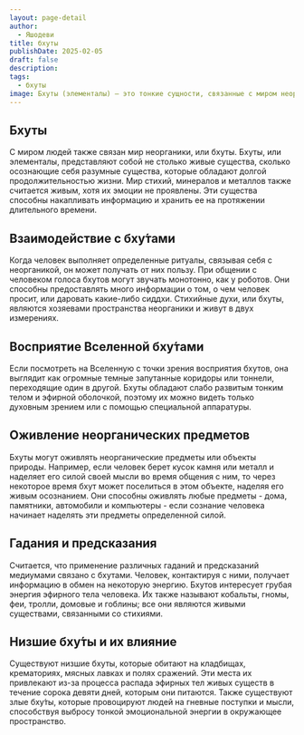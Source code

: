 ```yaml
---
layout: page-detail
author:
  - Яшодеви
title: бхуты
publishDate: 2025-02-05
draft: false
description: 
tags:
  - бхуты
image: Бхуты (элементалы) – это тонкие сущности, связанные с миром неорганики.
---
```

## Бхуты

С миром людей также связан мир неорганики, или бхуты. Бхуты, или элементалы, представляют собой не столько живые существа, сколько осознающие себя разумные существа, которые обладают долгой продолжительностью жизни. Мир стихий, минералов и металлов также считается живым, хотя их эмоции не проявлены. Эти существа способны накапливать информацию и хранить ее на протяжении длительного времени.

## Взаимодействие с бху́тами

Когда человек выполняет определенные ритуалы, связывая себя с неорганикой, он может получать от них пользу. При общении с человеком голоса бхутов могут звучать монотонно, как у роботов. Они способны предоставлять много информации о том, о чем человек просит, или даровать какие-либо сиддхи. Стихийные духи, или бхуты, являются хозяевами пространства неорганики и живут в двух измерениях.

## Восприятие Вселенной бху́тами

Если посмотреть на Вселенную с точки зрения восприятия бхутов, она выглядит как огромные темные запутанные коридоры или тоннели, переходящие один в другой. Бхуты обладают слабо развитым тонким телом и эфирной оболочкой, поэтому их можно видеть только духовным зрением или с помощью специальной аппаратуры.

## Оживление неорганических предметов

Бхуты могут оживлять неорганические предметы или объекты природы. Например, если человек берет кусок камня или металл и наделяет его силой своей мысли во время общения с ним, то через некоторое время бхут может поселиться в этом объекте, наделяя его живым осознанием. Они способны оживлять любые предметы - дома, памятники, автомобили и компьютеры - если сознание человека начинает наделять эти предметы определенной силой.

## Гадания и предсказания

Считается, что применение различных гаданий и предсказаний медиумами связано с бхутами. Человек, контактируя с ними, получает информацию в обмен на некоторую энергию. Бхутов интересует грубая энергия эфирного тела человека. Их также называют кобальты, гномы, феи, тролли, домовые и гоблины; все они являются живыми существами, связанными со стихиями.

## Низшие бху́ты и их влияние

Существуют низшие бхуты, которые обитают на кладбищах, крематориях, мясных лавках и полях сражений. Эти места их привлекают из-за процесса распада эфирных тел живых существ в течение сорока девяти дней, которым они питаются. Также существуют злые бху́ты, которые провоцируют людей на гневные поступки и мысли, способствуя выбросу тонкой эмоциональной энергии в окружающее пространство.